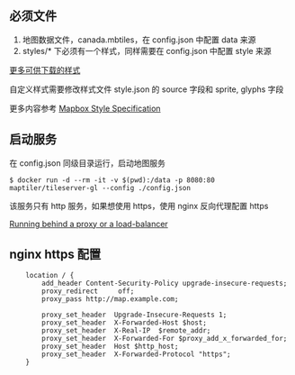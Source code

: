 ## 必须文件

1. 地图数据文件，canada.mbtiles，在 config.json 中配置 data 来源
2. styles/* 下必须有一个样式，同样需要在 config.json 中配置 style 来源

[更多可供下载的样式](https://openmaptiles.org/styles/)

自定义样式需要修改样式文件 style.json 的 source 字段和 sprite, glyphs 字段

更多内容参考 [Mapbox Style Specification](https://docs.mapbox.com/mapbox-gl-js/style-spec/)

## 启动服务

在 config.json 同级目录运行，启动地图服务

```
$ docker run -d --rm -it -v $(pwd):/data -p 8080:80 maptiler/tileserver-gl --config ./config.json
```

该服务只有 http 服务，如果想使用 https，使用 nginx 反向代理配置 https

[Running behind a proxy or a load-balancer](https://tileserver.readthedocs.io/en/latest/deployment.html#running-behind-a-proxy-or-a-load-balancer)


## nginx https 配置

```nginx
    location / {
        add_header Content-Security-Policy upgrade-insecure-requests;
        proxy_redirect     off;
        proxy_pass http://map.example.com;

        proxy_set_header  Upgrade-Insecure-Requests 1;
        proxy_set_header  X-Forwarded-Host $host;
        proxy_set_header  X-Real-IP  $remote_addr;
        proxy_set_header  X-Forwarded-For $proxy_add_x_forwarded_for;
        proxy_set_header  Host $http_host;
        proxy_set_header  X-Forwarded-Protocol "https";
    }
```

